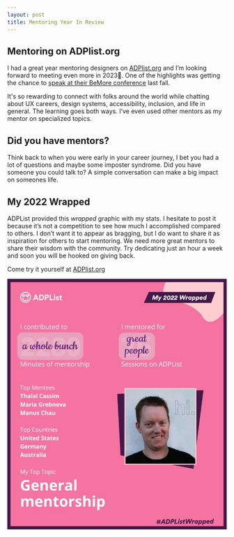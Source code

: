 ```yaml
---
layout: post
title: Mentoring Year In Review
---
```

## Mentoring on ADPlist.org

I had a great year mentoring designers on [ADPlist.org](https://www.linkedin.com/company/adplist/) and I’m looking forward to meeting even more in 2023🥳. One of the highlights was getting the chance to [speak at their BeMore conference](http://www.carletondesign.com/2022/09/22/speaking-bemore/) last fall.

It's so rewarding to connect with folks around the world while chatting about UX careers, design systems, accessibility, inclusion, and life in general. The learning goes both ways. I’ve even used other mentors as my mentor on specialized topics.
<!--more-->
## Did you have mentors?

Think back to when you were early in your career journey, I bet you had a lot of questions and maybe some imposter syndrome. Did you have someone you could talk to? A simple conversation can make a big impact on someones life.

## My 2022 Wrapped

ADPList provided this *wrapped* graphic with my stats. I hesitate to post it because it’s not a competition to see how much I accomplished compared to others. I don’t want it to appear as bragging, but I do want to share it as inspiration for others to start mentoring. We need more great mentors to share their wisdom with the community. Try dedicating just an hour a week and soon you will be hooked on giving back.

Come try it yourself at [ADPlist.org](http://www.adplist.org/)

![ADP List Wrapped image](/assets/posts/adplist-wrapped.png)

